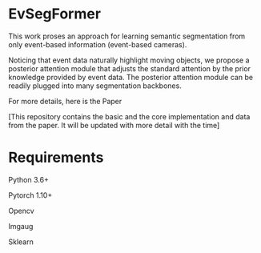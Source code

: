 # EvSegFormer
This work proses an approach for learning semantic segmentation from only event-based information (event-based cameras).

Noticing that event data naturally highlight moving objects, we propose a posterior attention module that adjusts the standard attention by the prior knowledge provided by event data. The posterior attention module can be readily plugged into many segmentation backbones.

For more details, here is the Paper

[This repository contains the basic and the core implementation and data from the paper. It will be updated with more detail with the time]

# Requirements
Python 3.6+

Pytorch 1.10+

Opencv

Imgaug

Sklearn
